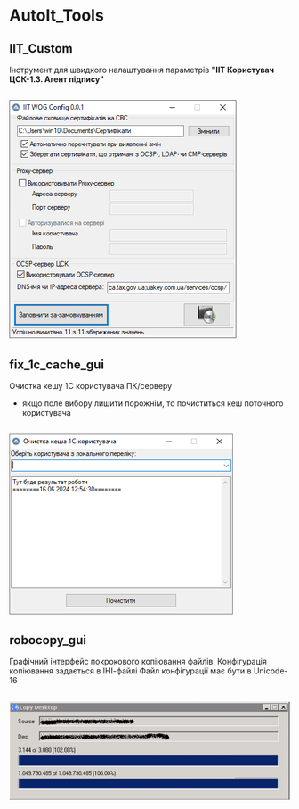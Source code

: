 # AutoIt_Tools

## IIT_Custom
Інструмент для швидкого налаштування параметрів **"ІІТ Користувач ЦСК-1.3. Агент підпису"**

![IIT_Custom.png](https://github.com/alexlorvi/AutoIt_Tools/blob/main/screenshot/IIT_Custom.png)
---

## fix_1c_cache_gui
Очистка кешу 1С користувача ПК/серверу
- якщо поле вибору лишити порожнім, то почиститься кеш поточного користувача

![fix_1c_cache_gui.png](https://github.com/alexlorvi/AutoIt_Tools/blob/main/screenshot/fix_1c_cache_gui.png)
---

## robocopy_gui
Графічний інтерфейс покрокового копіювання файлів.
Конфігурація копіювання задається в ІНІ-файлі
Файл конфігурації має бути в Unicode-16

![robocopy_gui.png](https://github.com/alexlorvi/AutoIt_Tools/blob/main/screenshot/robocopy_gui.png)
---